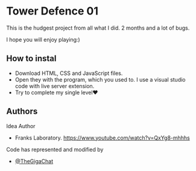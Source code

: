 
# Tower Defence 01

This is the hudgest project from all what I did.
2 months and a lot of bugs.

I hope you will enjoy playing:)


## How to instal

 - Download HTML, CSS and JavaScript files.
 - Open they with the program, which you used to. I use a visual studio code with live server extension. 
  - Try to complete my single level❤️
 





## Authors

Idea Author 
- Franks Laboratory.
https://www.youtube.com/watch?v=QxYg8-mhhhs

Code has represented and modified by
- [@TheGigaChat](https://github.com/TheGigaChat)

